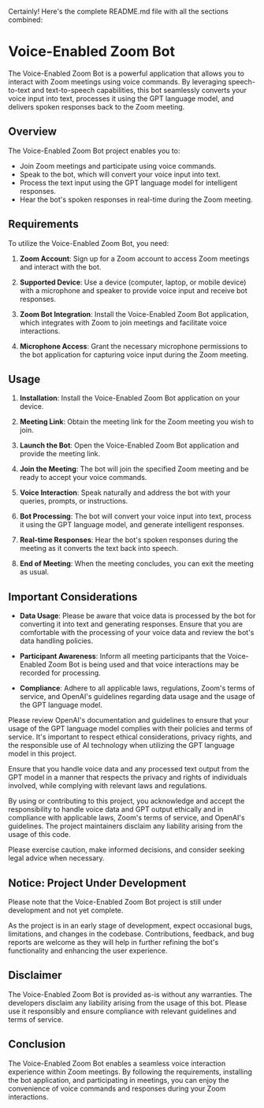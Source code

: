 Certainly! Here's the complete README.md file with all the sections combined:

# Voice-Enabled Zoom Bot

The Voice-Enabled Zoom Bot is a powerful application that allows you to interact with Zoom meetings using voice commands. By leveraging speech-to-text and text-to-speech capabilities, this bot seamlessly converts your voice input into text, processes it using the GPT language model, and delivers spoken responses back to the Zoom meeting.

## Overview

The Voice-Enabled Zoom Bot project enables you to:

- Join Zoom meetings and participate using voice commands.
- Speak to the bot, which will convert your voice input into text.
- Process the text input using the GPT language model for intelligent responses.
- Hear the bot's spoken responses in real-time during the Zoom meeting.

## Requirements

To utilize the Voice-Enabled Zoom Bot, you need:

1. **Zoom Account**: Sign up for a Zoom account to access Zoom meetings and interact with the bot.

2. **Supported Device**: Use a device (computer, laptop, or mobile device) with a microphone and speaker to provide voice input and receive bot responses.

3. **Zoom Bot Integration**: Install the Voice-Enabled Zoom Bot application, which integrates with Zoom to join meetings and facilitate voice interactions.

4. **Microphone Access**: Grant the necessary microphone permissions to the bot application for capturing voice input during the Zoom meeting.

## Usage

1. **Installation**: Install the Voice-Enabled Zoom Bot application on your device.

2. **Meeting Link**: Obtain the meeting link for the Zoom meeting you wish to join.

3. **Launch the Bot**: Open the Voice-Enabled Zoom Bot application and provide the meeting link.

4. **Join the Meeting**: The bot will join the specified Zoom meeting and be ready to accept your voice commands.

5. **Voice Interaction**: Speak naturally and address the bot with your queries, prompts, or instructions.

6. **Bot Processing**: The bot will convert your voice input into text, process it using the GPT language model, and generate intelligent responses.

7. **Real-time Responses**: Hear the bot's spoken responses during the meeting as it converts the text back into speech.

8. **End of Meeting**: When the meeting concludes, you can exit the meeting as usual.

## Important Considerations

- **Data Usage**: Please be aware that voice data is processed by the bot for converting it into text and generating responses. Ensure that you are comfortable with the processing of your voice data and review the bot's data handling policies.

- **Participant Awareness**: Inform all meeting participants that the Voice-Enabled Zoom Bot is being used and that voice interactions may be recorded for processing.

- **Compliance**: Adhere to all applicable laws, regulations, Zoom's terms of service, and OpenAI's guidelines regarding data usage and the usage of the GPT language model.

Please review OpenAI's documentation and guidelines to ensure that your usage of the GPT language model complies with their policies and terms of service. It's important to respect ethical considerations, privacy rights, and the responsible use of AI technology when utilizing the GPT language model in this project.

Ensure that you handle voice data and any processed text output from the GPT model in a manner that respects the privacy and rights of individuals involved, while complying with relevant laws and regulations.

By using or contributing to this project, you acknowledge and accept the responsibility to handle voice data and GPT output ethically and in compliance with applicable laws, Zoom's terms of service, and OpenAI's guidelines. The project maintainers disclaim any liability arising from the usage of this code.

Please exercise caution, make informed decisions, and consider seeking legal advice when necessary.

## Notice: Project Under Development

Please note that the Voice-Enabled Zoom Bot project is still under development and not yet complete.

As the project is in an early stage of development, expect occasional bugs, limitations, and changes in the codebase. Contributions, feedback, and bug reports are welcome as they will help in further refining the bot's functionality and enhancing the user experience.

## Disclaimer

The Voice-Enabled Zoom Bot is provided as-is without any warranties. The developers disclaim any liability arising from the usage of this bot. Please use it responsibly and ensure compliance with relevant guidelines and terms of service.

## Conclusion

The Voice-Enabled Zoom Bot enables a seamless voice interaction experience within Zoom meetings. By following the requirements, installing the bot application, and participating in meetings, you can enjoy the convenience of voice commands and responses during your Zoom interactions.
